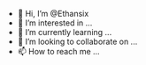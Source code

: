- 👋 Hi, I’m @Ethansix
- 👀 I’m interested in ...
- 🌱 I’m currently learning ...
- 💞️ I’m looking to collaborate on ...
- 📫 How to reach me ...

<!---
Ethansix/Ethansix is a ✨ special ✨ repository because its `README.md` (this file) appears on your GitHub profile.
You can click the Preview link to take a look at your changes.
--->
